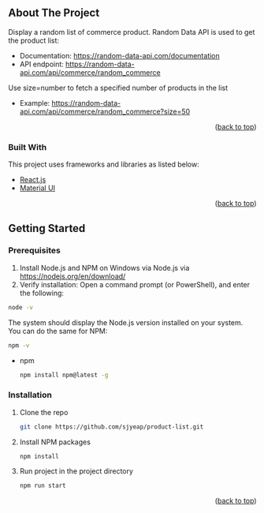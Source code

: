 <!-- ABOUT THE PROJECT -->
## About The Project

Display a random list of commerce product. Random Data API is used to get the product list:
* Documentation: https://random-data-api.com/documentation
* API endpoint: https://random-data-api.com/api/commerce/random_commerce

Use size=number to fetch a specified number of products in the list
* Example: https://random-data-api.com/api/commerce/random_commerce?size=50

<p align="right">(<a href="#top">back to top</a>)</p>

### Built With

This project uses frameworks and libraries as listed below: 

* [React.js](https://reactjs.org/)
* [Material UI](https://mui.com/material-ui/getting-started/installation/)

<p align="right">(<a href="#top">back to top</a>)</p>


<!-- GETTING STARTED -->
## Getting Started

### Prerequisites
1. Install Node.js and NPM on Windows via Node.js via https://nodejs.org/en/download/
2. Verify installation:
Open a command prompt (or PowerShell), and enter the following:
```sh
node -v
```
The system should display the Node.js version installed on your system. You can do the same for NPM:
```sh
npm -v
```

* npm
  ```sh
  npm install npm@latest -g
  ```

### Installation

1. Clone the repo
   ```sh
   git clone https://github.com/sjyeap/product-list.git
   ```
2. Install NPM packages
   ```sh
   npm install
   ```
3. Run project in the project directory
   ```sh
   npm run start
   ```

<p align="right">(<a href="#top">back to top</a>)</p>
